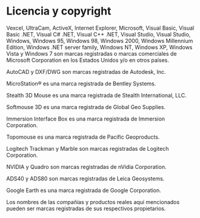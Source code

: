 # Licencia y copyright

Vexcel, UltraCam, ActiveX, Internet Explorer, Microsoft, Visual Basic, Visual Basic .NET, Visual C\# .NET, Visual C++ .NET, Visual Studio, Visual Studio, Windows, Windows 95, Windows 98, Windows 2000, Windows Millennium Edition, Windows .NET server family, Windows NT, Windows XP, Windows Vista y Windows 7 son marcas registradas o marcas comerciales de Microsoft Corporation en los Estados Unidos y/o en otros países.

AutoCAD y DXF/DWG son marcas registradas de Autodesk, Inc.

MicroStation® es una marca registrada de Bentley Systems.

Stealth 3D Mouse es una marca registrada de Stealth International, LLC.

Softmouse 3D es una marca registrada de Global Geo Supplies.

Immersion Interface Box es una marca registrada de Immersion Corporation.

Topomouse es una marca registrada de Pacific Geoproducts.

Logitech Trackman y Marble son marcas registradas de Logitech Corporation.

NVIDIA y Quadro son marcas registradas de nVidia Corporation.

ADS40 y ADS80 son marcas registradas de Leica Geosystems.

Google Earth es una marca registrada de Google Corporation.

Los nombres de las compañías y productos reales aquí mencionados pueden ser marcas registradas de sus respectivos propietarios.

